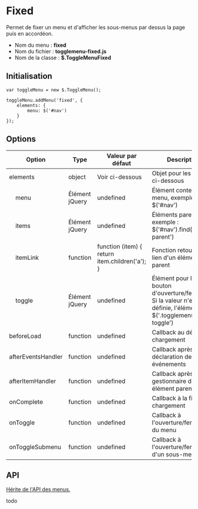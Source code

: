# Fixed

Permet de fixer un menu et d'afficher les sous-menus par dessus la page puis en accordéon.

* Nom du menu : **fixed**
* Nom du fichier : **togglemenu-fixed.js**
* Nom de la classe : **$.ToggleMenuFixed**


## Initialisation

    var toggleMenu = new $.ToggleMenu();
    
    toggleMenu.addMenu('fixed', {
        elements: {
            menu: $('#nav')
        }
    });


## Options

| Option                           | Type           | Valeur par défaut                              | Description                                                                                                          |
|----------------------------------|----------------|------------------------------------------------|----------------------------------------------------------------------------------------------------------------------|
| elements                         | object         | Voir ci-dessous                                | Objet pour les options ci-dessous                                                                                    |
| &nbsp;&nbsp;&nbsp;&nbsp;menu     | Élément jQuery | undefined                                      | Élément conteneur du menu, exemple : $('#nav')                                                                       |
| &nbsp;&nbsp;&nbsp;&nbsp;items    | Élément jQuery | undefined                                      | Éléments parents, exemple : $('#nav').find('li.is-parent')                                                           |
| &nbsp;&nbsp;&nbsp;&nbsp;itemLink | function       | function (item) { return item.children('a'); } | Fonction retournant le lien d'un élément parent                                                                      |
| &nbsp;&nbsp;&nbsp;&nbsp;toggle   | Élément jQuery | undefined                                      | Élément pour le bouton d'ouverture/fermeture. Si la valeur n'est pas définie, l'élément sera $('.togglemenu-toggle') |
| beforeLoad                       | function       | undefined                                      | Callback au début du chargement                                                                                      |
| afterEventsHandler               | function       | undefined                                      | Callback après la déclaration des événements                                                                         |
| afterItemHandler                 | function       | undefined                                      | Callback après le gestionnaire d'un élément parent                                                                   |
| onComplete                       | function       | undefined                                      | Callback à la fin du chargement                                                                                      |
| onToggle                         | function       | undefined                                      | Callback à l'ouverture/fermeture du menu                                                                             |
| onToggleSubmenu                  | function       | undefined                                      | Callback à l'ouverture/fermeture d'un sous-menu                                                                      |


## API

[Hérite de l'API des menus.](../README.md#api-menus)

todo